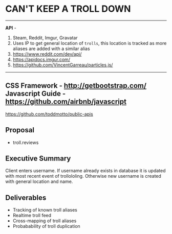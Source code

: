 # CAN'T KEEP A TROLL DOWN  
-----------------
**API** - 

 1.   Steam, Reddit, Imgur, Gravatar
 2.   Uses IP to get general location of `trolls`, this location is tracked as more aliases are added with a similar alias
 3.   https://www.reddit.com/dev/api/
 4.   https://apidocs.imgur.com/
 5.   https://github.com/VincentGarreau/particles.js/
 
-----------------
**CSS Framework** - http://getbootstrap.com/  
**Javascript Guide** - https://github.com/airbnb/javascript  
-----------------
  https://github.com/toddmotto/public-apis

## Proposal
 * troll.reviews 
 
## Executive Summary
 Client enters username. If username already exists in database it is updated with most recent event of trollololing. Otherwise new username is created with general location and name.
 
## Deliverables
 * Tracking of known troll aliases  
 * Realtime troll feed 
 * Cross-mapping of troll aliases 
 * Probabability of troll duplication
